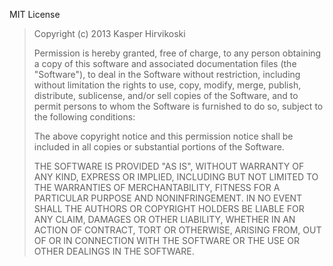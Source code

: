 MIT License

> Copyright (c) 2013 Kasper Hirvikoski
> 
> Permission is hereby granted, free of charge, to any person obtaining a copy of this software and associated 
> documentation files (the "Software"), to deal in the Software without restriction, including without limitation the 
> rights to use, copy, modify, merge, publish, distribute, sublicense, and/or sell copies of the Software, and to permit 
> persons to whom the Software is furnished to do so, subject to the following conditions:
>
> The above copyright notice and this permission notice shall be included in all copies or substantial portions of the 
> Software.
>
> THE SOFTWARE IS PROVIDED "AS IS", WITHOUT WARRANTY OF ANY KIND, EXPRESS OR IMPLIED, INCLUDING BUT NOT LIMITED TO THE 
> WARRANTIES OF MERCHANTABILITY, FITNESS FOR A PARTICULAR PURPOSE AND NONINFRINGEMENT. IN NO EVENT SHALL THE AUTHORS OR 
> COPYRIGHT HOLDERS BE LIABLE FOR ANY CLAIM, DAMAGES OR OTHER LIABILITY, WHETHER IN AN ACTION OF CONTRACT, TORT OR 
> OTHERWISE, ARISING FROM, OUT OF OR IN CONNECTION WITH THE SOFTWARE OR THE USE OR OTHER DEALINGS IN THE SOFTWARE.
